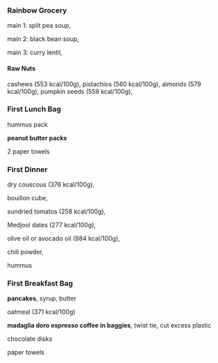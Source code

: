 ### Rainbow Grocery

main 1: split pea soup,

main 2: black bean soup,

main 3: curry lentil,

#### Raw Nuts

cashews (553 kcal/100g), pistachios (560 kcal/100g), almonds (579 kcal/100g), pumpkin seeds (559 kcal/100g), 


### First Lunch Bag

hummus pack

**peanut butter packs**

2 paper towels


### First Dinner

dry couscous (376 kcal/100g), 

bouillon cube, 

sundried tomatos (258 kcal/100g), 

Medjool dates (277 kcal/100g), 

olive oil or avocado oil (884 kcal/100g), 

chili powder,

hummus


### First Breakfast Bag

**pancakes**, syrup, butter

oatmeal (371 kcal/100g)

**madaglia doro espresso coffee in baggies**, twist tie, cut excess plastic

chocolate disks

paper towels
